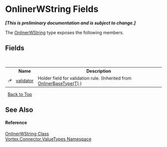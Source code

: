 # OnlinerWString Fields
 _**\[This is preliminary documentation and is subject to change.\]**_

The <a href="T_Vortex_Connector_ValueTypes_OnlinerWString.md">OnlinerWString</a> type exposes the following members.


## Fields
&nbsp;<table><tr><th></th><th>Name</th><th>Description</th></tr><tr><td>![Protected field](media/protfield.gif "Protected field")</td><td><a href="F_Vortex_Connector_ValueTypes_OnlinerBaseType_1_validator.md">validator</a></td><td>
Holder field for validation rule.
 (Inherited from <a href="T_Vortex_Connector_ValueTypes_OnlinerBaseType_1.md">OnlinerBaseType(T)</a>.)</td></tr></table>&nbsp;
<a href="#onlinerwstring-fields">Back to Top</a>

## See Also


#### Reference
<a href="T_Vortex_Connector_ValueTypes_OnlinerWString.md">OnlinerWString Class</a><br /><a href="N_Vortex_Connector_ValueTypes.md">Vortex.Connector.ValueTypes Namespace</a><br />